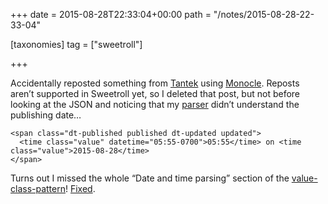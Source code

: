 +++
date = 2015-08-28T22:33:04+00:00
path = "/notes/2015-08-28-22-33-04"

[taxonomies]
tag = ["sweetroll"]

+++

<p>Accidentally reposted something from <a href="http://tantek.com">Tantek</a> using <a href="https://monocle.p3k.io">Monocle</a>. Reposts aren’t supported in Sweetroll yet, so I deleted that post, but not before looking at the JSON and noticing that my <a href="https://github.com/myfreeweb/microformats2-parser">parser</a> didn’t understand the publishing date…</p>
<div class="sourceCode"><pre class="sourceCode html"><code class="sourceCode html"><span class="kw">&lt;span</span><span class="ot"> class=</span><span class="st">&quot;dt-published published dt-updated updated&quot;</span><span class="kw">&gt;</span>
  <span class="kw">&lt;time</span><span class="ot"> class=</span><span class="st">&quot;value&quot;</span><span class="ot"> datetime=</span><span class="st">&quot;05:55-0700&quot;</span><span class="kw">&gt;</span>05:55<span class="kw">&lt;/time&gt;</span> on <span class="kw">&lt;time</span><span class="ot"> class=</span><span class="st">&quot;value&quot;</span><span class="kw">&gt;</span>2015-08-28<span class="kw">&lt;/time&gt;</span>
<span class="kw">&lt;/span&gt;</span>
</code></pre></div>
<p>Turns out I missed the whole “Date and time parsing” section of the <a href="http://microformats.org/wiki/value-class-pattern#Date_and_time_parsing">value-class-pattern</a>! <a href="https://github.com/myfreeweb/microformats2-parser/commit/28dd7a9a8136330eba540bf0cd1509135a4e09ad">Fixed</a>.</p>